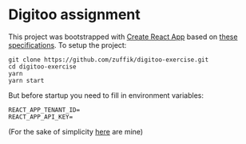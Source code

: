 # Digitoo assignment

This project was bootstrapped with [Create React App](https://github.com/facebook/create-react-app)
based on [these specifications](https://github.com/Applifting/fullstack-exercise).
To setup the project:

```shell script
git clone https://github.com/zuffik/digitoo-exercise.git
cd digitoo-exercise
yarn
yarn start
```

But before startup you need to fill in environment variables:

```dotenv
REACT_APP_TENANT_ID=
REACT_APP_API_KEY=
```

(For the sake of simplicity 
[here](https://github.com/zuffik/digitoo-exercise/blob/1e92ccac05b992b869953872f3b2ee2774117f3b/.env) are mine)
